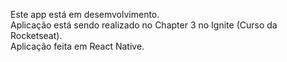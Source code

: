 Este app está em desemvolvimento.
<br>
Aplicação está sendo realizado no Chapter 3 no Ignite (Curso da Rocketseat).
<br>
Aplicação feita em React Native.
